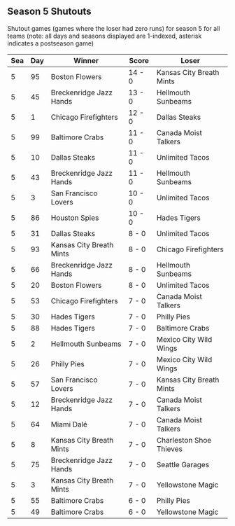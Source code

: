 ## Season 5 Shutouts



Shutout games (games where the loser had zero runs) for season 5 for all teams (note: all days and seasons displayed are 1-indexed, asterisk indicates a postseason game)


| Sea | Day | Winner | Score | Loser | 
| ------ |------ |------ |------ |------ |
| 5 | 95 | Boston Flowers | 14 - 0 | Kansas City Breath Mints | 
| 5 | 45 | Breckenridge Jazz Hands | 13 - 0 | Hellmouth Sunbeams | 
| 5 | 1 | Chicago Firefighters | 12 - 0 | Dallas Steaks | 
| 5 | 99 | Baltimore Crabs | 11 - 0 | Canada Moist Talkers | 
| 5 | 10 | Dallas Steaks | 11 - 0 | Unlimited Tacos | 
| 5 | 43 | Breckenridge Jazz Hands | 11 - 0 | Hellmouth Sunbeams | 
| 5 | 3 | San Francisco Lovers | 10 - 0 | Unlimited Tacos | 
| 5 | 86 | Houston Spies | 10 - 0 | Hades Tigers | 
| 5 | 31 | Dallas Steaks | 8 - 0 | Unlimited Tacos | 
| 5 | 93 | Kansas City Breath Mints | 8 - 0 | Chicago Firefighters | 
| 5 | 66 | Breckenridge Jazz Hands | 8 - 0 | Hellmouth Sunbeams | 
| 5 | 20 | Boston Flowers | 8 - 0 | Unlimited Tacos | 
| 5 | 53 | Chicago Firefighters | 7 - 0 | Canada Moist Talkers | 
| 5 | 30 | Hades Tigers | 7 - 0 | Philly Pies | 
| 5 | 88 | Hades Tigers | 7 - 0 | Baltimore Crabs | 
| 5 | 2 | Hellmouth Sunbeams | 7 - 0 | Mexico City Wild Wings | 
| 5 | 26 | Philly Pies | 7 - 0 | Mexico City Wild Wings | 
| 5 | 57 | San Francisco Lovers | 7 - 0 | Kansas City Breath Mints | 
| 5 | 12 | Breckenridge Jazz Hands | 7 - 0 | Canada Moist Talkers | 
| 5 | 64 | Miami Dalé | 7 - 0 | Canada Moist Talkers | 
| 5 | 8 | Kansas City Breath Mints | 7 - 0 | Charleston Shoe Thieves | 
| 5 | 75 | Breckenridge Jazz Hands | 7 - 0 | Seattle Garages | 
| 5 | 3 | Kansas City Breath Mints | 7 - 0 | Yellowstone Magic | 
| 5 | 55 | Baltimore Crabs | 6 - 0 | Philly Pies | 
| 5 | 49 | Baltimore Crabs | 6 - 0 | Yellowstone Magic | 


